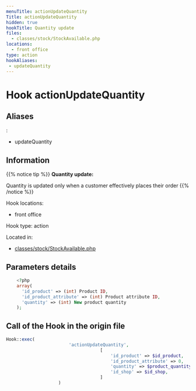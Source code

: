 ```yaml
---
menuTitle: actionUpdateQuantity
Title: actionUpdateQuantity
hidden: true
hookTitle: Quantity update
files:
  - classes/stock/StockAvailable.php
locations:
  - front office
type: action
hookAliases:
 - updateQuantity
---
```


# Hook actionUpdateQuantity

## Aliases
: 
 - updateQuantity



## Information

{{% notice tip %}}
**Quantity update:** 

Quantity is updated only when a customer effectively places their order
{{% /notice %}}

Hook locations: 
  - front office

Hook type: action

Located in: 
  - [classes/stock/StockAvailable.php](https://github.com/PrestaShop/PrestaShop/blob/8.0.x/classes/stock/StockAvailable.php)

## Parameters details

```php
    <?php
    array(
      'id_product' => (int) Product ID,
      'id_product_attribute' => (int) Product attribute ID,
      'quantity' => (int) New product quantity
    );
```

## Call of the Hook in the origin file

```php
Hook::exec(
                        'actionUpdateQuantity',
                                    [
                                        'id_product' => $id_product,
                                        'id_product_attribute' => 0,
                                        'quantity' => $product_quantity,
                                        'id_shop' => $id_shop,
                                    ]
                    )
```